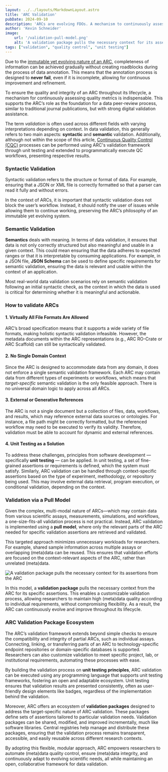 ```yaml
---
layout: ../../layouts/MarkdownLayout.astro
title: 'ARC Validation'
pubDate: 2024-09-10
description: 'ARCs are evolving FDOs. A mechanism to continuously assess quality metrics of an ARC is indispensable during its lifecycle.'
author: 'Kevin Schneider'
image:
    url: '/validation-pull-model.png'
    alt: 'A validation package pulls the necessary context for its assertions from the ARC'
tags: ["validation", "quality control", "unit testing"]
---
```


Due to the [immutable yet evolving nature of an ARC]({{INTERNAL_DEV_VERSIONING_IMMUTABLE_EVOLVING}}), completeness of information can be achieved gradually without creating roadblocks during the process of data annotation.
This means that the annotation process is designed to **never fail**, even if it is incomplete, allowing for continuous improvement and refinement.

To ensure the quality and integrity of an ARC throughout its lifecycle, a mechanism for continuously assessing quality metrics is indispensable.
This supports the ARC’s role as the foundation for a data peer-review process, similar to traditional journal publications, but with strong digital validation assistance.

The term _validation_ is often used across different fields with varying interpretations depending on context.
In data validation, this generally refers to two main aspects: **syntactic** and **semantic** validation.
Additionally, although not within the scope of this article, [Continuous Quality Control (CQC)]({{INTERNAL_DEV_ARC_DATA_HUB_CQC}}) processes can be performed using ARC's validation framework through unit testing and extended to programmatically execute QC workflows, presenting respective results.

### Syntactic Validation

Syntactic validation refers to the structure or format of data.
For example, ensuring that a JSON or XML file is correctly formatted so that a parser can read it fully and without errors.

In the context of ARCs, it is important that syntactic validation does not block the user’s workflow.
Instead, it should notify the user of issues while allowing them to continue working, preserving the ARC’s philosophy of an immutable yet evolving system.

### Semantic Validation

**Semantics** deals with meaning.
In terms of data validation, it ensures that data is not only correctly structured but also meaningful and usable in a given context.
This could mean ensuring that the data adheres to expected ranges or that it is interpretable by consuming applications.
For example, in a JSON file, **JSON Schema** can be used to define specific requirements for semantic validation, ensuring the data is relevant and usable within the context of an application.

Most real-world data validation scenarios rely on semantic validation following an initial syntactic check, as the context in which the data is used is critical for determining whether it is meaningful and actionable.

### How to validate ARCs

#### 1. Virtually All File Formats Are Allowed

ARC’s broad specification means that it supports a wide variety of file formats, making holistic syntactic validation infeasible.
However, the metadata documents within the ARC representations (e.g., ARC RO-Crate or ARC Scaffold) can still be syntactically validated.

#### 2. No Single Domain Context

Since the ARC is designed to accommodate data from any domain, it does not enforce a single semantic validation framework.
Each ARC may contain data from different types of experiments or workflows, which means that _target-specific_ semantic validation is the only feasible approach.
There is no universal domain logic to apply across all ARCs.

#### 3. External or Generative References

The ARC is not a single document but a collection of files, data, workflows, and results, which may reference external data sources or ontologies.
For instance, a file path might be correctly formatted, but the referenced workflow may need to be executed to verify its validity.
Therefore, validation must be able to account for dynamic and external references.

#### 4. Unit Testing as a Solution

To address these challenges, principles from software development — specifically **unit testing** — can be applied.
In unit testing, a set of fine-grained assertions or requirements is defined, which the system must satisfy.
Similarly, ARC validation can be handled through context-specific assertions based on the type of experiment, methodology, or repository being used.
This may involve external data retrieval, program execution, or conditional validation, depending on the context.

### Validation via a Pull Model

Given the complex, multi-modal nature of ARCs—which may contain data from various scientific assays, measurements, simulations, and workflows, a one-size-fits-all validation process is not practical.
Instead, ARC validation is implemented using a **pull model**, where only the relevant parts of the ARC needed for specific validation assertions are retrieved and validated.

This targeted approach minimizes unnecessary workloads for researchers.
For example, shared sample information across multiple assays or overlapping (meta)data can be reused.
This ensures that validation efforts are focused on the context-relevant aspects of the ARC, rather than unrelated (meta)data.

![A validation package pulls the necessary context for its assertions from the ARC](/validation-pull-model.png)

In this model, a **validation package** pulls the necessary context from the ARC for its specific assertions.
This enables a customizable validation process, allowing researchers to maintain high (meta)data quality according to individual requirements, without compromising flexibility.
As a result, the ARC can continuously evolve and improve throughout its lifecycle.

### ARC Validation Package Ecosystem

The ARC’s validation framework extends beyond simple checks to ensure the compatibility and integrity of partial ARCs, such as individual assays.
Connecting, linking, or transferring parts of an ARC to technology-specific endpoint repositories or domain-specific databases is supported.
Researchers can also customize validation to meet specific project, lab, or institutional requirements, automating these processes with ease.

By building the validation process on **unit testing principles**, ARC validation can be executed using any programming language that supports unit testing frameworks, fostering an open and adaptable ecosystem.
Unit testing ensures that validation results are presented consistently, often as user-friendly design elements like badges, regardless of the implementation behind the validation.

Moreover, ARC offers an ecosystem of **validation packages** designed to address the target-specific nature of ARC validation.
These packages define sets of assertions tailored to particular validation needs.
Validation packages can be shared, modified, and improved incrementally, much like software libraries.
Central registries help manage and distribute these packages, ensuring that the validation process remains transparent, accessible, and easily reusable across different research contexts.

By adopting this flexible, modular approach, ARC empowers researchers to automate (meta)data quality control, ensure (meta)data integrity, and continuously adapt to evolving scientific needs, all while maintaining an open, collaborative framework for data validation.
